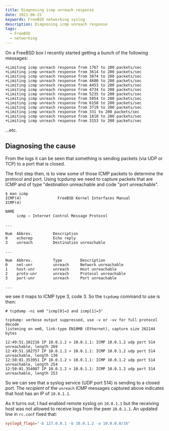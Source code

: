 ```yaml
---
title: Diagnosing icmp unreach response
date: 2021-06-25
keywords: FreeBSD networking syslog
description: Diagnosing icmp unreach response
tags:
  - FreeBSD
  - networking
---
```


On a FreeBSD box I recently started getting a bunch of the following messages:

```console
+Limiting icmp unreach response from 1767 to 200 packets/sec
+Limiting icmp unreach response from 3614 to 200 packets/sec
+Limiting icmp unreach response from 3874 to 200 packets/sec
+Limiting icmp unreach response from 4600 to 200 packets/sec
+Limiting icmp unreach response from 4453 to 200 packets/sec
+Limiting icmp unreach response from 4734 to 200 packets/sec
+Limiting icmp unreach response from 5235 to 200 packets/sec
+Limiting icmp unreach response from 5854 to 200 packets/sec
+Limiting icmp unreach response from 6158 to 200 packets/sec
+Limiting icmp unreach response from 3719 to 200 packets/sec
+Limiting icmp unreach response from 331 to 200 packets/sec
+Limiting icmp unreach response from 1810 to 200 packets/sec
+Limiting icmp unreach response from 3153 to 200 packets/sec
```

...etc.

## Diagnosing the cause

From the logs it can be seen that something is sending packets (via UDP or TCP)
to a port that is closed.

The first step then, is to view some of those ICMP packets to determine the
protocol and port. Using tcpdump we need to capture packets that are ICMP and
of type "destination unreachable and code "port unreachable".

```console
$ man icmp
ICMP(4)                FreeBSD Kernel Interfaces Manual                ICMP(4)

NAME
     icmp – Internet Control Message Protocol

...

Num  Abbrev.         Description
0    echorep         Echo reply
3    unreach         Destination unreachable

...

Num  Abbrev.         Type        Description
0    net-unr         unreach     Network unreachable
1    host-unr        unreach     Host unreachable
2    proto-unr       unreach     Protocol unreachable
3    port-unr        unreach     Port unreachable

...

```

we see it maps to ICMP type 3, code 3. So the `tcpdump` command to use is then:


```console
# tcpdump -ni em0 "icmp[0]=3 and icmp[1]=3"

tcpdump: verbose output suppressed, use -v or -vv for full protocol decode
listening on em0, link-type EN10MB (Ethernet), capture size 262144 bytes

12:49:51.182216 IP 10.0.1.2 > 10.0.1.1: ICMP 10.0.1.2 udp port 514 unreachable, length 269
12:49:51.182757 IP 10.0.1.2 > 10.0.1.1: ICMP 10.0.1.2 udp port 514 unreachable, length 130
12:50:01.353951 IP 10.0.1.2 > 10.0.1.1: ICMP 10.0.1.2 udp port 514 unreachable, length 254
12:50:01.354087 IP 10.0.1.2 > 10.0.1.1: ICMP 10.0.1.2 udp port 514 unreachable, length 253
```

So we can see that a syslog service (UDP port 514) is sending to a closed port.
The _recipient_ of the `unreach` ICMP messages captured above indicates that
host has an IP of `10.0.1.1`.

As it turns out, I had enabled remote syslog on `10.0.1.1` but the receiving
host was not allowed to receive logs from the peer `10.0.1.1`. An updated line
in `rc.conf` fixed that:

```conf
syslogd_flags="-b 127.0.0.1 -b 10.0.1.2 -a 10.0.0.0/16"
```
